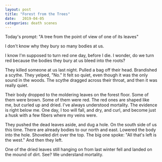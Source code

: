 ```yaml
---
layout: post
title: "Forest from the Trees"
date:   2019-04-05
categories: death scenes
---
```

Today's prompt: "A tree from the point of view of one of its leaves"

I don't know why they bury so many bodies at us. 

I know I'm supposed to turn red one day, before I die. I wonder, do we turn red because the bodies they bury at us bleed into the roots?

They killed someone at us last night. Pulled a bag off their head. Brandished a scythe. They yelped, "No." It felt so quiet, even though it was the only sound in the woods. The scythe dragged across their throat, and then it was really quiet. 

Their body dropped to the moldering leaves on the forest floor. Some of them were brown. Some of them were red. The red ones are shaped like me, but curled up and dried. I've always understood mortality. The evidence is right below me. One day, I too will fall, and dry, and curl, and become just a husk with a few fibers where my veins were.

They pushed the dead leaves aside, and dug a hole. On the south side of us this time. There are already bodies to our north and east. Lowered the body into the hole. Shoveled dirt over the top. The big one spoke: "All that's left is the west." And then they left. 

One of the dried leaves still hanging on from last winter fell and landed on the mound of dirt. See? We understand mortality.

